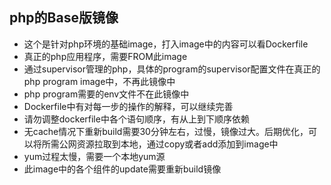 ## php的Base版镜像
* 这个是针对php环境的基础image，打入image中的内容可以看Dockerfile
* 真正的php应用程序，需要FROM此image
* 通过supervisor管理的php，具体的program的supervisor配置文件在真正的php program image中，不再此镜像中
* php program需要的env文件不在此镜像中
* Dockerfile中有对每一步的操作的解释，可以继续完善
* 请勿调整dockerfile中各个语句顺序，有从上到下顺序依赖
* 无cache情况下重新build需要30分钟左右，过慢，镜像过大。后期优化，可以将所需公网资源拉取到本地，通过copy或者add添加到image中
* yum过程太慢，需要一个本地yum源
* 此image中的各个组件的update需要重新build镜像
